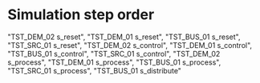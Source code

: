 # Simulation step order
"TST_DEM_02 s_reset",
"TST_DEM_01 s_reset",
"TST_BUS_01 s_reset",
"TST_SRC_01 s_reset",
"TST_DEM_02 s_control",
"TST_DEM_01 s_control",
"TST_BUS_01 s_control",
"TST_SRC_01 s_control",
"TST_DEM_02 s_process",
"TST_DEM_01 s_process",
"TST_BUS_01 s_process",
"TST_SRC_01 s_process",
"TST_BUS_01 s_distribute"
